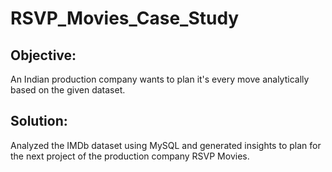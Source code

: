 # RSVP_Movies_Case_Study

## Objective: 
An Indian production company wants to plan it's every move analytically based on the given dataset.

## Solution: 
Analyzed the IMDb dataset using MySQL and generated insights to plan for the next project of the production company RSVP Movies.
